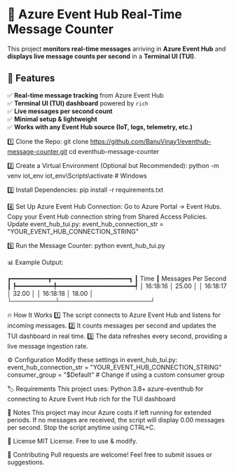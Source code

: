 # 🚀 Azure Event Hub Real-Time Message Counter

This project **monitors real-time messages** arriving in **Azure Event Hub** and **displays live message counts per second** in a **Terminal UI (TUI)**. 

## 📌 Features
✅ **Real-time message tracking** from Azure Event Hub  
✅ **Terminal UI (TUI) dashboard** powered by `rich`  
✅ **Live messages per second count**  
✅ **Minimal setup & lightweight**  
✅ **Works with any Event Hub source (IoT, logs, telemetry, etc.)**  

1️⃣ Clone the Repo:
git clone https://github.com/BanuVinay1/eventhub-message-counter.git
cd eventhub-message-counter

2️⃣ Create a Virtual Environment (Optional but Recommended):
python -m venv iot_env
iot_env\Scripts\activate     # Windows

3️⃣ Install Dependencies:
pip install -r requirements.txt

4️⃣ Set Up Azure Event Hub Connection:
Go to Azure Portal → Event Hubs.
Copy your Event Hub connection string from Shared Access Policies.
Update event_hub_tui.py: event_hub_connection_str = "YOUR_EVENT_HUB_CONNECTION_STRING"

5️⃣ Run the Message Counter:
python event_hub_tui.py

📊 Example Output:

┏━━━━━━━━━━┳━━━━━━━━━━━━━━━━━━━━━┓
┃   Time   ┃ Messages Per Second ┃
┡━━━━━━━━━━╇━━━━━━━━━━━━━━━━━━━━━┩
│ 16:18:16 │        25.00        │
│ 16:18:17 │        32.00        │
│ 16:18:18 │        18.00        │
└──────────┴─────────────────────┘


🔥 How It Works
1️⃣ The script connects to Azure Event Hub and listens for incoming messages.
2️⃣ It counts messages per second and updates the TUI dashboard in real time.
3️⃣ The data refreshes every second, providing a live message ingestion rate.

⚙️ Configuration
Modify these settings in event_hub_tui.py:
event_hub_connection_str = "YOUR_EVENT_HUB_CONNECTION_STRING"
consumer_group = "$Default"  # Change if using a custom consumer group

🏷️ Requirements
This project uses:
Python 3.8+
azure-eventhub for connecting to Azure Event Hub
rich for the TUI dashboard


📌 Notes
This project may incur Azure costs if left running for extended periods.
If no messages are received, the script will display 0.00 messages per second.
Stop the script anytime using CTRL+C.

📜 License
MIT License. Free to use & modify.

🤝 Contributing
Pull requests are welcome! Feel free to submit issues or suggestions.


